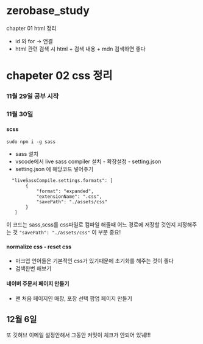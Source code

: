 # zerobase_study

chapter 01 html 정리 

- id 와 for -> 연결
- html 관련 검색 시 html + 검색 내용 + mdn 검색하면 좋다

chapeter 02 css 정리 
=======

### 11월 29일 공부 시작 

### 11월 30일 

#### scss 
`sudo npm i -g sass` 
- sass 설치 
- vscode에서 live sass compiler 설치 - 확장설정 - setting.json 
- setting.json 에 해당코드 넣어주기
 ``` 
   "liveSassCompile.settings.formats": [
        {
            "format": "expanded",
            "extensionName": ".css",
            "savePath": "./assets/css"
        }
    ]
 ``` 
이 코드는 sass,scss를 css파일로 컴파일 해줄때 어느 경로에 저장할 것인지 지정해주는 것 
`"savePath": "./assets/css"` 이 부분 중요!

#### normalize css - reset css 
- 마크업 언어들은 기본적인 css가 있기때문에 초기화를 해주는 것이 좋다 
- 검색한번 해보기 


#### 네이버 주문서 페이지 만들기 
- 맨 처음 페이지인 매장, 포장 선택 팝업 페이지 만들기 


## 12월 6일 
또 깃허브 이메일 설정안해서 그동안 커밋이 체크가 안되어 있눼!!!

